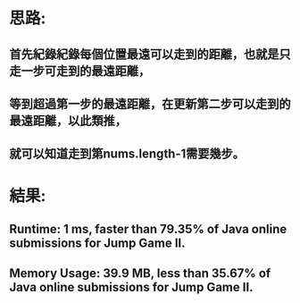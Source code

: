 # 思路: 
## 首先紀錄紀錄每個位置最遠可以走到的距離，也就是只走一步可走到的最遠距離，
## 等到超過第一步的最遠距離，在更新第二步可以走到的最遠距離，以此類推，
## 就可以知道走到第nums.length-1需要幾步。
# 結果:
## Runtime: 1 ms, faster than 79.35% of Java online submissions for Jump Game II.
## Memory Usage: 39.9 MB, less than 35.67% of Java online submissions for Jump Game II.